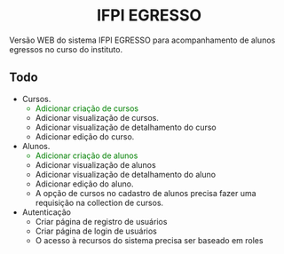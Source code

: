 <h1 style="text-align:center;">IFPI EGRESSO</h1>

<p>Versão WEB do sistema IFPI EGRESSO para acompanhamento de alunos egressos no curso do instituto.</p>

<h2>Todo</h2>
<ul>
    <li>Cursos.
    <ul>
        <li style="color: green">Adicionar criação de cursos</li>
        <li>Adicionar visualização de cursos.</li>
        <li>Adicionar visualização de detalhamento do curso</li>
        <li>Adicionar edição do curso.</li>
    </ul>
    </li>
    <li>Alunos.
    <ul>
        <li style="color: green">Adicionar criação de alunos</li>
        <li>Adicionar visualização de alunos</li>
        <li>Adicionar visualização de detalhamento do aluno</li>
        <li>Adicionar edição do aluno.</li>
        <li>A opção de cursos no cadastro de alunos precisa fazer uma requisição na collection de cursos.</li>
    </ul>
    </li>
    <li>
    Autenticação
    <ul>
        <li>Criar página de registro de usuários</li>
        <li>Criar página de login de usuários</li>
        <li>O acesso à recursos do sistema precisa ser baseado em roles</li>
    </ul>
    </li>
</ul>